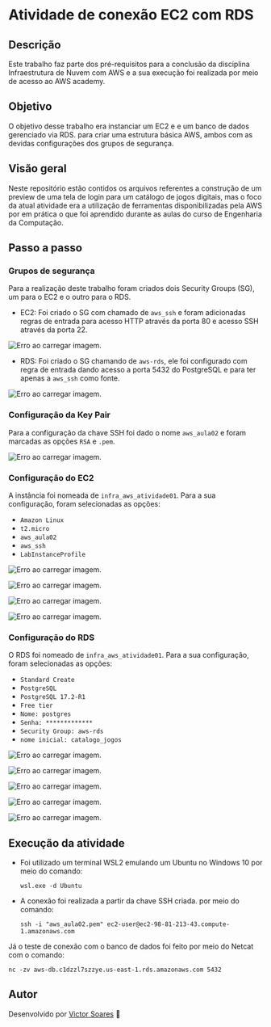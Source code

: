 # Atividade de conexão EC2 com RDS

## Descrição

Este trabalho faz parte dos pré-requisitos para a conclusão da disciplina Infraestrutura de Nuvem com AWS e a sua execução foi realizada por meio de acesso ao AWS academy.

## Objetivo

O objetivo desse trabalho era instanciar um EC2 e e um banco de dados gerenciado via RDS. para criar uma estrutura básica AWS, ambos com as devidas configurações dos grupos de segurança.

## Visão geral

Neste repositório estão contidos os arquivos referentes a construção de um preview de uma tela de login para um catálogo de jogos digitais, mas o foco da atual atividade era a utilização de ferramentas disponibilizadas pela AWS por em prática o que foi aprendido durante as aulas do curso de Engenharia da Computação.



## Passo a passo

### **Grupos de segurança**

Para a realização deste trabalho foram criados dois Security Groups (SG), um para o EC2 e o outro para o RDS.
- EC2: Foi criado o SG com chamado de `aws_ssh` e foram adicionadas regras de entrada para acesso HTTP através da porta 80 e acesso SSH através da porta 22.

![Erro ao carregar imagem.](/midia/aws_ssh.png)

- RDS: Foi criado o SG chamando de `aws-rds`, ele foi configurado com regra de entrada dando acesso a porta 5432 do PostgreSQL e para ter apenas a `aws_ssh` como fonte.


![Erro ao carregar imagem.](/midia/aws-rds.png)

### **Configuração da Key Pair**

Para a configuração da chave SSH foi dado o nome `aws_aula02` e foram marcadas as opções `RSA` e `.pem`. 

![Erro ao carregar imagem.](/midia/chave_ssh.png)

### **Configuração do EC2**

A instância foi nomeada de `infra_aws_atividade01`. Para a sua configuração, foram selecionadas as opções:

- `Amazon Linux`
- `t2.micro`
- `aws_aula02`
- `aws_ssh`
- `LabInstanceProfile`

![Erro ao carregar imagem.](/midia/EC2_01.png)

![Erro ao carregar imagem.](/midia/EC2_02.png)

![Erro ao carregar imagem.](/midia/EC2_03.png)

![Erro ao carregar imagem.](/midia/EC2_04.png)

### **Configuração do RDS**

O  RDS foi nomeado de `infra_aws_atividade01`. Para a sua configuração, foram selecionadas as opções:

- `Standard Create`
- `PostgreSQL`
- `PostgreSQL 17.2-R1`
- `Free tier`
- `Nome: postgres`
- `Senha: *************`
- `Security Group: aws-rds`
- `nome inicial: catalogo_jogos`

![Erro ao carregar imagem.](/midia/RDS01.png)

![Erro ao carregar imagem.](/midia/RDS02.png)

![Erro ao carregar imagem.](/midia/RDS03.png)

![Erro ao carregar imagem.](/midia/RDS04.png)

![Erro ao carregar imagem.](/midia/RDS05.png)

## Execução da atividade

- Foi utilizado um terminal WSL2 emulando um Ubuntu no Windows 10 por meio do comando:

  ```wsl.exe -d Ubuntu```

- A conexão foi realizada a partir da chave SSH criada. por meio do comando:

  ``` ssh -i "aws_aula02.pem" ec2-user@ec2-98-81-213-43.compute-1.amazonaws.com ```

Já o teste de conexão com o banco de dados foi feito por meio do Netcat com o comando:

  ```nc -zv aws-db.c1dzzl7szzye.us-east-1.rds.amazonaws.com 5432```


## Autor

Desenvolvido por [Victor Soares](https://github.com/vicares) 🚀
